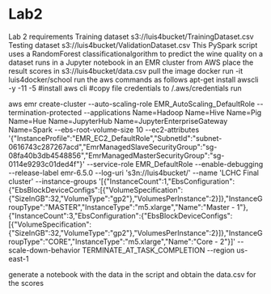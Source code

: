 # Lab2
Lab 2 requirements
Training dataset s3://luis4bucket/TrainingDataset.csv
Testing dataset  s3://luis4bucket/ValidationDataset.csv
This PySpark script uses a RandomForest classificationalgorithm to predict the wine quality on a dataset
runs in a Jupyter notebook in an EMR cluster from AWS
place the result scores in s3://luis4bucket/data.csv
pull the image docker run -it luis4docker/school
run the aws commands as follows
apt-get install awscli -y -11 -5 #install aws cli
#copy file credentials to /.aws/credentials
run 

aws emr create-cluster --auto-scaling-role EMR_AutoScaling_DefaultRole --termination-protected --applications Name=Hadoop Name=Hive Name=Pig Name=Hue Name=JupyterHub Name=JupyterEnterpriseGateway Name=Spark --ebs-root-volume-size 10 --ec2-attributes '{"InstanceProfile":"EMR_EC2_DefaultRole","SubnetId":"subnet-0616743c287267acd","EmrManagedSlaveSecurityGroup":"sg-08fa40b3db4548856","EmrManagedMasterSecurityGroup":"sg-0114e9293c01ded4f"}' --service-role EMR_DefaultRole --enable-debugging --release-label emr-6.5.0 --log-uri 's3n://luis4bucket/' --name 'LCHC Final cluster' --instance-groups '[{"InstanceCount":1,"EbsConfiguration":{"EbsBlockDeviceConfigs":[{"VolumeSpecification":{"SizeInGB":32,"VolumeType":"gp2"},"VolumesPerInstance":2}]},"InstanceGroupType":"MASTER","InstanceType":"m5.xlarge","Name":"Master - 1"},{"InstanceCount":3,"EbsConfiguration":{"EbsBlockDeviceConfigs":[{"VolumeSpecification":{"SizeInGB":32,"VolumeType":"gp2"},"VolumesPerInstance":2}]},"InstanceGroupType":"CORE","InstanceType":"m5.xlarge","Name":"Core - 2"}]' --scale-down-behavior TERMINATE_AT_TASK_COMPLETION --region us-east-1

generate a notebook with the data in the script and obtain the data.csv for the scores
